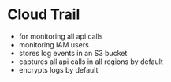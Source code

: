 # Cloud Trail

- for monitoring all api calls
- monitoring IAM users
- stores log events in an S3 bucket
- captures all api calls in all regions by default
- encrypts logs by default